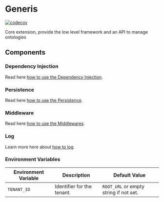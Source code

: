 Generis
=======

[![codecov](https://codecov.io/gh/oat-sa/generis/branch/master/graph/badge.svg?token=vg7OS2U3A7)](https://codecov.io/gh/oat-sa/generis)

Core extension, provide the low level framework and an API to manage ontologies

## Components

### Dependency Injection

Read here [how to use the Dependency Injection](./core/DependencyInjection/README.md).

### Persistence

Read here [how to use the Persistence](./common/persistence/README.md).

### Middleware

Read here [how to use the Middlewares](./core/Middleware/README.md).

### Log

Learn more here about [how to log](./common/oatbox/log/README.md).

### Environment Variables

| Environment Variable | Description                | Default Value                          |
|----------------------|----------------------------|----------------------------------------|
| `TENANT_ID`          | Identifier for the tenant. | `ROOT_URL` or empty string if not set. |
